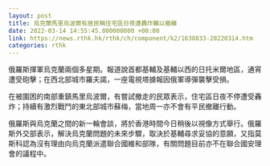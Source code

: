 ```yaml
---
layout: post
title: 烏克蘭馬里烏波爾有居民稱住宅區日夜遭轟炸難以撤離
date: 2022-03-14 14:55:45.000000000 +08:00
link: https://news.rthk.hk/rthk/ch/component/k2/1638833-20220314.htm
categories: rthk
---
```


俄羅斯揮軍烏克蘭兩個多星期。報道說首都基輔及基輔以西的日托米爾地區，通宵遭受砲擊；在西北部城市羅夫諾，一座電視塔據報因俄軍導彈襲擊受損。

在被圍困的南部重鎮馬里烏波爾，有嘗試撤走的民眾表示，住宅區日夜不停遭受轟炸；持續有激烈戰鬥的東北部城市蘇梅，當地周一亦不會有平民撤離行動。

俄羅斯與烏克蘭之間的新一輪會談，將於香港時間今日稍後以視像方式舉行。俄羅斯外交部表示，解決烏克蘭問題的未來步驟，取決於基輔尋求妥協的意願，又指莫斯科認為沒有理由向烏克蘭派遣聯合國維和部隊，有關問題目前亦不在聯合國安理會的議程中。
